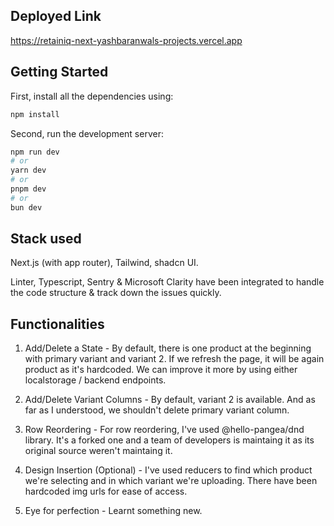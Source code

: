 ## Deployed Link
https://retainiq-next-yashbaranwals-projects.vercel.app

## Getting Started

First, install all the dependencies using:
```bash
npm install
```

Second, run the development server:

```bash
npm run dev
# or
yarn dev
# or
pnpm dev
# or
bun dev
```


## Stack used
Next.js (with app router), Tailwind, shadcn UI.

Linter, Typescript, Sentry & Microsoft Clarity have been integrated to handle the code structure & track down the issues quickly.

## Functionalities

1. Add/Delete a State - 
    By default, there is one product at the beginning with primary variant and variant 2. 
    If we refresh the page, it will be again product as it's hardcoded. We can improve it          more by using either localstorage / backend endpoints.

2. Add/Delete Variant Columns -
    By default, variant 2 is available. And as far as I understood, we shouldn't delete primary variant column.

3. Row Reordering -
    For row reordering, I've used @hello-pangea/dnd library. It's a forked one and a team of developers is maintaing it as its original source weren't maintaing it.

4. Design Insertion (Optional) - 
    I've used reducers to find which product we're selecting and in which variant we're uploading.
    There have been hardcoded img urls for ease of access.

5. Eye for perfection -
    Learnt something new.        
    